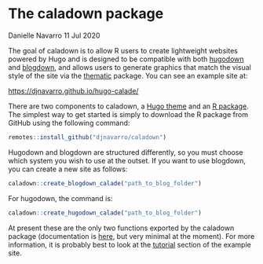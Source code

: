 The caladown package
================
Danielle Navarro
11 Jul 2020

<!-- badges: start -->

<!-- badges: end -->

<!--<img src="README_files/caladown.png" width="30%" align="right" />-->

The goal of caladown is to allow R users to create lightweight websites
powered by Hugo and is designed to be compatible with both
[hugodown](https://hugodown.r-lib.org/) and
[blogdown](https://bookdown.org/yihui/blogdown/), and allows users to
generate graphics that match the visual style of the site via the
[thematic](https://rstudio.github.io/thematic/) package. You can see an
example site at:

<https://djnavarro.github.io/hugo-calade/>

There are two components to caladown, a [Hugo
theme](https://github.com/djnavarro/hugo-calade) and an [R
package](https://github.com/djnavarro/caladown). The simplest way to get
started is simply to download the R package from GitHub using the
following command:

``` r
remotes::install_github("djnavarro/caladown")
```

Hugodown and blogdown are structured differently, so you must choose
which system you wish to use at the outset. If you want to use blogdown,
you can create a new site as follows:

``` r
caladown::create_blogdown_calade("path_to_blog_folder")
```

For hugodown, the command is:

``` r
caladown::create_hugodown_calade("path_to_blog_folder")
```

At present these are the only two functions exported by the caladown
package (documentation is [here](https://caladown.djnavarro.net/), but
very minimal at the moment). For more information, it is probably best
to look at the [tutorial](https://djnavarro.github.io/hugo-calade/post/)
section of the example site.

